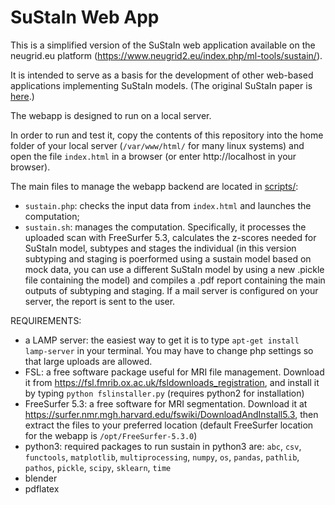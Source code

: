 # SuStaIn Web App

This is a simplified version of the SuStaIn web application available on the neugrid.eu platform (https://www.neugrid2.eu/index.php/ml-tools/sustain/).

It is intended to serve as a basis for the development of other web-based applications implementing SuStaIn models. (The original SuStaIn paper is [here](https://doi.org/10.1038/s41467-018-05892-0).)

The webapp is designed to run on a local server.

In order to run and test it, copy the contents of this repository into the home folder of your local server (`/var/www/html/` for many linux systems) and open the file `index.html` in a browser (or enter http://localhost in your browser).               

The main files to manage the webapp backend are located in [scripts/](scripts):
- `sustain.php`: checks the input data from `index.html` and launches the computation;
- `sustain.sh`:  manages the computation. Specifically, it processes the uploaded scan with FreeSurfer 5.3, calculates the z-scores needed for SuStaIn model, subtypes and stages the individual (in this version subtyping and staging is poerformed using a sustain model based on mock data, you can use a different SuStaIn model by using a new .pickle file containing the model) and compiles a .pdf report containing the main outputs of subtyping and staging. If a mail server is configured on your server, the report is sent to the user.

REQUIREMENTS:
- a LAMP server: the easiest way to get it is to type `apt-get install lamp-server` in your terminal. You may have to change php settings so that large uploads are allowed.
- FSL: a free software package useful for MRI file management. Download it from https://fsl.fmrib.ox.ac.uk/fsldownloads_registration, and install it by typing `python fslinstaller.py` (requires python2 for installation)
- FreeSurfer 5.3: a free software for MRI segmentation. Download it at https://surfer.nmr.mgh.harvard.edu/fswiki/DownloadAndInstall5.3, then extract the files to your preferred location (default FreeSurfer location for the webapp is `/opt/FreeSurfer-5.3.0`)
- python3: required packages to run sustain in python3 are: `abc`, `csv`, `functools`, `matplotlib`, `multiprocessing`, `numpy`, `os`, `pandas`, `pathlib`, `pathos`, `pickle`, `scipy`, `sklearn`, `time`
- blender
- pdflatex
